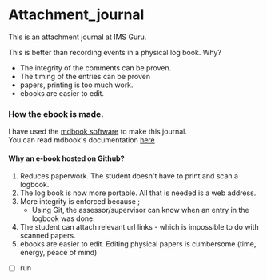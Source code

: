 # Attachment_journal
This is an attachment journal at IMS Guru.

This is better than recording events in a physical log book. Why?
- The integrity of the comments can be proven.
- The timing of the entries can be proven
- papers, printing is too much work.
- ebooks are easier to edit.


### How the ebook is made.
I have used the [mdbook software](https://rust-lang.github.io/mdBook/) to make this journal.\
You can read mdbook's documentation [here](https://rust-lang.github.io/mdBook/)

#### Why an e-book hosted on Github?
1. Reduces paperwork. The student doesn't have to print and scan a logbook.
2. The log book is now more portable. All that is needed is a web address.
3. More integrity is enforced because ;
    -  Using Git, the assessor/supervisor can know when an entry in the logbook was done.
4. The student can attach relevant url links - which is impossible to do with scanned papers.
5. ebooks are easier to edit. Editing physical papers is cumbersome (time, energy, peace of mind)


- [ ] run
